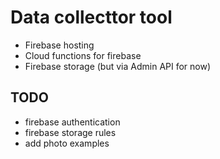 # Data collecttor tool

- Firebase hosting
- Cloud functions for firebase
- Firebase storage (but via Admin API for now)

## TODO

- firebase authentication
- firebase storage rules
- add photo examples